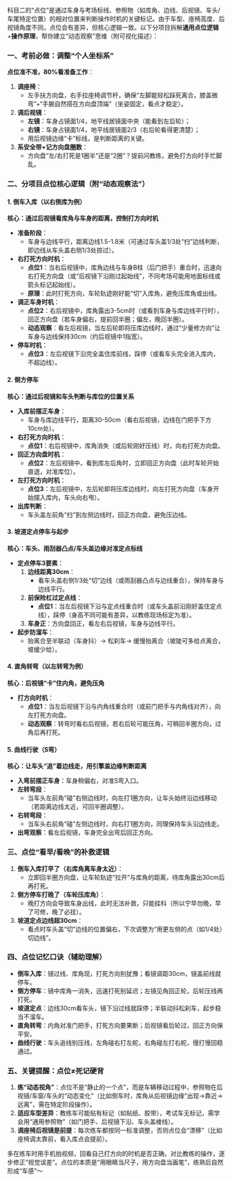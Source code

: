 科目二的“点位”是通过车身与考场标线、参照物（如库角、边线、后视镜、车头/车尾特定位置）的相对位置来判断操作时机的关键标记。由于车型、座椅高度、后视镜角度不同，点位会有差异，但核心逻辑一致。以下分项目拆解**通用点位逻辑**+**操作原理**，帮你建立“动态观察”思维（附可视化描述）：


### **一、考前必做：调整“个人坐标系”**  
**点位准不准，80%看准备工作**：  
1. **调座椅**：  
   - 左手扶方向盘，右手拉座椅调节杆，确保“左脚能轻松踩死离合，膝盖微弯”+“手腕自然搭在方向盘顶端”（坐姿固定，看点才稳定）。  
2. **调后视镜**：  
   - **左镜**：车身占镜面1/4，地平线居镜面中央（能看到左后轮）；  
   - **右镜**：车身占镜面1/4，地平线居镜面2/3（右后轮看得更清楚）；  
   - 用后视镜边缘“卡”标线，是判断距离的关键。  
3. **系安全带+记方向盘圈数**：  
   - 方向盘“左/右打死是1圈半”还是“2圈”？提前问教练，避免打方向时手忙脚乱。


### **二、分项目点位核心逻辑（附“动态观察法”）**  
#### **1. 倒车入库（以右倒库为例）**  
**核心：通过后视镜看库角与车身的距离，控制打方向时机**  
- **准备阶段**：  
  - 车身与边线平行，距离边线1.5-1.8米（可通过车头盖1/3处“扫”边线判断，即边线从车头盖右侧1/3处掠过）。  
- **右打死方向时机**：  
  - **点位1**：当右后视镜中，库角边线与车身B柱（后门把手）重合时，迅速向右打死方向盘（或“后视镜下沿刚过起始线”，不同考场可能用地面标线或箭头标记起始线）。  
  - **原理**：此时打死方向，车轮轨迹刚好能“切”入库角，避免压库角或出线。  
- **调正车身时机**：  
  - **点位2**：右后视镜中，库角露出3-5cm时（或看到车身与库边线平行时），回正方向盘（若车身偏右，提前回半圈；偏左，晚回半圈）。  
  - **动态观察**：看左后视镜，当左后轮即将压库边线时，通过“少量修方向”让车身与边线保持30cm（约后视镜中1指宽）。  
- **停车时机**：  
  - **点位3**：左后视镜下沿完全盖住库前线，踩停（或看车头完全进入库内，不超边线）。  

#### **2. 侧方停车**  
**核心：通过后视镜和车头判断与库位的位置关系**  
- **入库前摆正车身**：  
  - 车身与库边线平行，距离30-50cm（看右后视镜，边线在门把手下方10cm处）。  
- **右打死方向时机**：  
  - **点位1**：右后视镜中，库角消失（或后轮刚好压线）时，向右打死方向盘。  
- **回正方向盘时机**：  
  - **点位2**：左后视镜中，看到库左后角时，立即回正方向盘（此时车轮开始直退，对准库位）。  
- **左打死方向时机**：  
  - **点位3**：左后视镜中，左后轮即将压库边线时，向左打死方向盘（车身开始摆入库内，车头向右甩）。  
- **出库判断**：  
  - 车头盖左前角“扫”到左侧边线时，回正方向盘，避免压边线。  

#### **3. 坡道定点停车与起步**  
**核心：车头、雨刮器凸点/车头盖边缘对准定点标线**  
- **定点停车3要素**：  
  1. **边线距离30cm**：  
     - 看车头盖右侧1/3处“切”边线（或雨刮器凸点与边线重合），保持车身与边线平行。  
  2. **前保险杠过定点线**：  
     - **点位1**：当左后视镜下沿与定点线重合时（或车头盖前沿刚好盖住定点线），踩停（身高不同可能有差异，以教练现场标定为准）。  
  3. **车身正**：方向盘回正，看左右后视镜，车身与边线平行。  
- **起步防溜车**：  
  - 抬离合至半联动（车身抖）→ 松刹车→ 缓慢抬离合（坡陡可多给点离合，坡缓少给）。  

#### **4. 直角转弯（以左转弯为例）**  
**核心：后视镜“卡”住内角，避免压角**  
- **打方向时机**：  
  - **点位1**：当左后视镜下沿与内角线重合时（或前门把手与内角线对齐），向左打死方向盘。  
  - **动态观察**：转弯时看右后视镜，若右后轮可能压角，可稍回半圈方向，过角后再打死。  

#### **5. 曲线行驶（S弯）**  
**核心：让车头“追”着边线走，用引擎盖边缘判断距离**  
- **入弯前摆正车身**：车身稍偏右，对准S弯入口。  
- **左转弯段**：  
  - 当车头左前角“碰”右侧边线时，向左打1圈方向，让车头始终沿边线移动（若距离边线太近，可回半圈调整）。  
- **右转弯段**：  
  - 当车头右前角“碰”左侧边线时，向右打1圈方向，同理保持车头沿边线走。  
- **出弯观察**：看左后视镜，车身完全出弯后回正方向。  


### **三、点位“看早/看晚”的补救逻辑**  
1. **倒车入库打早了（右库角离车身太近）**：  
   - 立即回半圈方向盘，让车轮轨迹“拉开”与库角的距离，待库角露出30cm后再打死。  
2. **侧方停车打晚了（车轮压库角）**：  
   - 晚打方向会导致车身出线，此时无法补救，只能挂科（所以宁早勿晚，早了可修，晚了必挂）。  
3. **坡道定点边线超30cm**：  
   - 看点时车头盖“切”边线的位置偏右，下次调整为“用更左侧的点（如1/4处）切边线”。  


### **四、点位记忆口诀（辅助理解）**  
- **倒车入库**：镜过线、库角现，打死方向别犹豫；看镜调距30cm，镜盖前线就停车。  
- **侧方停车**：镜中库角一消失，迅速打死别延迟；左镜见角回正轮，后轮压线再打死。  
- **坡道定点**：边线30cm看车头，镜下沿过线就踩停；半联动抖松刹车，起步稳当不溜车。  
- **直角转弯**：内角对准门把手，打死方向要果断；后视镜看后轮过，回正方向保平安。  
- **曲线行驶**：车头追线别压线，左角碰右打左舵，右角碰左打右舵，慢打慢回稳通过。  


### **五、关键提醒：点位≠死记硬背**  
1. **练“动态视角”**：点位不是“静止的一个点”，而是车辆移动过程中，参照物在后视镜/车窗/车头的“动态变化”（比如倒车时，库角从后视镜边缘“出现→靠近→远离”，需在特定阶段操作）。  
2. **适应车型差异**：教练车可能贴有标记（如贴纸、胶带），考试车无标记，需学会用“通用参照物”（如门把手、后视镜下沿、车头盖棱线）。  
3. **调座椅后视镜是前提**：每次练车都按同一标准调整，否则点位会“漂移”（比如座椅调太靠前，看入库点会提前）。  

多在练车时用手机拍视频，回看自己打方向的时机是否正确，对比教练的操作，逐步修正“视觉误差”。点位的本质是“用眼睛当尺子，用方向盘当画笔”，练熟后自然形成“车感”～